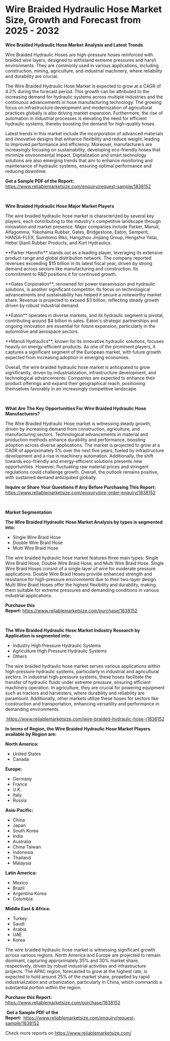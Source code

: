 <p><h1>Wire Braided Hydraulic Hose Market Size, Growth and Forecast from 2025 - 2032</h1></p><p><strong>Wire Braided Hydraulic Hose Market Analysis and Latest Trends</strong></p>
<p><p>Wire Braided Hydraulic Hoses are high-pressure hoses reinforced with braided wire layers, designed to withstand extreme pressures and harsh environments. They are commonly used in various applications, including construction, mining, agriculture, and industrial machinery, where reliability and durability are crucial.</p><p>The Wire Braided Hydraulic Hose Market is expected to grow at a CAGR of 4.2% during the forecast period. This growth can be attributed to the increasing demand for hydraulic systems across multiple industries and the continuous advancements in hose manufacturing technology. The growing focus on infrastructure development and modernization of agricultural practices globally is also driving market expansion. Furthermore, the rise of automation in industrial processes is elevating the need for efficient hydraulic systems, thereby boosting the demand for high-quality hoses.</p><p>Latest trends in this market include the incorporation of advanced materials and innovative designs that enhance flexibility and reduce weight, leading to improved performance and efficiency. Moreover, manufacturers are increasingly focusing on sustainability, developing eco-friendly hoses that minimize environmental impact. Digitalization and smart technology solutions are also emerging trends that aim to enhance monitoring and maintenance of hydraulic systems, ensuring optimal performance and reducing downtime.</p></p>
<p><strong>Get a Sample PDF of the Report:&nbsp;</strong> <a href="https://www.reliablemarketsize.com/enquiry/request-sample/1838152?utm_campaign=3508&utm_medium=2&utm_source=Github&utm_content=ia&utm_term=31032025&utm_id=wire-braided-hydraulic-hose">https://www.reliablemarketsize.com/enquiry/request-sample/1838152</a></p>
<p>&nbsp;</p>
<p><strong>Wire Braided Hydraulic Hose Major Market Players</strong></p>
<p><p>The wire braided hydraulic hose market is characterized by several key players, each contributing to the industry's competitive landscape through innovation and market presence. Major companies include Parker, Manuli, Alfagomma, Yokohama Rubber, Gates, Bridgestone, Eaton, Semperit, HANSA-FLEX, Sumitomo Riko, Hangzhou Jinjiang Group, Hengshui Yatai, Hebei Qianli Rubber Products, and Kurt Hydraulics.</p><p>**Parker Hannifin** stands out as a leading player, leveraging its extensive product range and global distribution network. The company reported revenues exceeding $15 billion in its latest fiscal year, driven by strong demand across sectors like manufacturing and construction. Its commitment to R&D positions it for continued growth.</p><p>**Gates Corporation**, renowned for power transmission and hydraulic solutions, is another significant competitor. Its focus on technological advancements and sustainability has helped it secure a noteworthy market share. Revenue is projected to exceed $3 billion, reflecting steady growth driven by robust industrial demand.</p><p>**Eaton** operates in diverse markets, and its hydraulic segment is pivotal, contributing around $4 billion in sales. Eaton's strategic partnerships and ongoing innovation are essential for future expansion, particularly in the automotive and aerospace sectors.</p><p>**Manuli Hydraulics**, known for its innovative hydraulic solutions, focuses heavily on energy-efficient products. As one of the prominent players, it captures a significant segment of the European market, with future growth expected from increasing adoption in emerging economies.</p><p>Overall, the wire braided hydraulic hose market is anticipated to grow significantly, driven by industrialization, infrastructure development, and technological advancements. Companies are expected to enhance their product offerings and expand their geographical reach, positioning themselves favorably in an increasingly competitive landscape.</p></p>
<p>&nbsp;</p>
<p><strong>What Are The Key Opportunities For Wire Braided Hydraulic Hose Manufacturers?</strong></p>
<p><p>The Wire Braided Hydraulic Hose market is witnessing steady growth, driven by increasing demand from construction, agriculture, and manufacturing sectors. Technological advancements in material and production methods enhance durability and performance, boosting adoption across diverse applications. The market is projected to grow at a CAGR of approximately 5% over the next five years, fueled by infrastructure development and a rise in machinery automation. Additionally, the shift towards eco-friendly and energy-efficient solutions presents new opportunities. However, fluctuating raw material prices and stringent regulations could challenge growth. Overall, the outlook remains positive, with sustained demand anticipated globally.</p></p>
<p><strong>Inquire or Share Your Questions If Any Before Purchasing This Report:</strong> <a href="https://www.reliablemarketsize.com/enquiry/pre-order-enquiry/1838152?utm_campaign=3508&utm_medium=2&utm_source=Github&utm_content=ia&utm_term=31032025&utm_id=wire-braided-hydraulic-hose">https://www.reliablemarketsize.com/enquiry/pre-order-enquiry/1838152</a></p>
<p>&nbsp;</p>
<p><strong>Market Segmentation</strong></p>
<p><strong>The Wire Braided Hydraulic Hose Market Analysis by types is segmented into:</strong></p>
<p><ul><li>Single Wire Braid Hose</li><li>Double Wire Braid Hose</li><li>Multi Wire Braid Hose</li></ul></p>
<p><p>The wire braided hydraulic hose market features three main types: Single Wire Braid Hose, Double Wire Braid Hose, and Multi Wire Braid Hose. Single Wire Braid Hoses consist of a single layer of wire for moderate pressure applications. Double Wire Braid Hoses provide enhanced strength and resistance for high-pressure environments due to their two-layer design. Multi Wire Braid Hoses offer the highest flexibility and durability, making them suitable for extreme pressures and demanding conditions in various industrial applications.</p></p>
<p><strong>Purchase this Report:&nbsp;</strong><a href="https://www.reliablemarketsize.com/purchase/1838152?utm_campaign=3508&utm_medium=2&utm_source=Github&utm_content=ia&utm_term=31032025&utm_id=wire-braided-hydraulic-hose">https://www.reliablemarketsize.com/purchase/1838152</a></p>
<p>&nbsp;</p>
<p><strong>The Wire Braided Hydraulic Hose Market Industry Research by Application is segmented into:</strong></p>
<p><ul><li>Industry High Pressure Hydraulic Systems</li><li>Agriculture High Pressure Hydraulic Systems</li><li>Others</li></ul></p>
<p><p>The wire braided hydraulic hose market serves various applications within high-pressure hydraulic systems, particularly in industrial and agricultural sectors. In industrial high-pressure systems, these hoses facilitate the transfer of hydraulic fluids under extreme pressure, ensuring efficient machinery operation. In agriculture, they are crucial for powering equipment such as tractors and harvesters, where durability and reliability are paramount. Additionally, other markets utilize these hoses for sectors like construction and transportation, enhancing versatility and performance in demanding environments.</p></p>
<p><a href="https://www.reliablemarketsize.com/wire-braided-hydraulic-hose-r1838152?utm_campaign=3508&utm_medium=2&utm_source=Github&utm_content=ia&utm_term=31032025&utm_id=wire-braided-hydraulic-hose">&nbsp;https://www.reliablemarketsize.com/wire-braided-hydraulic-hose-r1838152</a></p>
<p><strong>In terms of Region, the Wire Braided Hydraulic Hose Market Players available by Region are:</strong></p>
<p>
    <p> <strong> North America: </strong>
        <ul>
            <li>United States</li>
            <li>Canada</li>
        </ul>
        </p> 
    <p> <strong> Europe: </strong>
        <ul>
            <li>Germany</li>
            <li>France</li>
            <li>U.K.</li>
            <li>Italy</li>
            <li>Russia</li>
        </ul>
        </p> 
    <p> <strong> Asia-Pacific: </strong>
        <ul>
            <li>China</li>
            <li>Japan</li>
            <li>South Korea</li>
            <li>India</li>
            <li>Australia</li>
            <li>China Taiwan</li>
            <li>Indonesia</li>
            <li>Thailand</li>
            <li>Malaysia</li>
        </ul>
        </p> 
    <p> <strong> Latin America: </strong>
        <ul>
            <li>Mexico</li>
            <li>Brazil</li>
            <li>Argentina Korea</li>
            <li>Colombia</li>
        </ul>
        </p> 
    <p> <strong> Middle East & Africa: </strong>
        <ul>
            <li>Turkey</li>
            <li>Saudi</li>
            <li>Arabia</li>
            <li>UAE</li>
            <li>Korea</li>
        </ul>
    </p>
    </p>
<p><p>The wire braided hydraulic hose market is witnessing significant growth across various regions. North America and Europe are projected to remain dominant, capturing approximately 35% and 30% market share, respectively, driven by robust industrial activities and infrastructure projects. The APAC region, forecasted to grow at the highest rate, is expected to hold around 25% of the market share, propelled by rapid industrialization and urbanization, particularly in China, which commands a substantial portion within the region.</p></p>
<p><strong>Purchase this Report: </strong><a href="https://www.reliablemarketsize.com/purchase/1838152?utm_campaign=3508&utm_medium=2&utm_source=Github&utm_content=ia&utm_term=31032025&utm_id=wire-braided-hydraulic-hose">https://www.reliablemarketsize.com/purchase/1838152</a></p>
<p>&nbsp;<strong>Get a Sample PDF of the Report:&nbsp;&nbsp;</strong><a href="https://www.reliablemarketsize.com/enquiry/request-sample/1838152?utm_campaign=3508&utm_medium=2&utm_source=Github&utm_content=ia&utm_term=31032025&utm_id=wire-braided-hydraulic-hose">https://www.reliablemarketsize.com/enquiry/request-sample/1838152</a></p>
<p><strong></strong></p>
<p>Check more reports on <a href="https://www.reliablemarketsize.com/?utm_campaign=3508&utm_medium=2&utm_source=Github&utm_content=ia&utm_term=31032025&utm_id=wire-braided-hydraulic-hose">https://www.reliablemarketsize.com/</a></p>